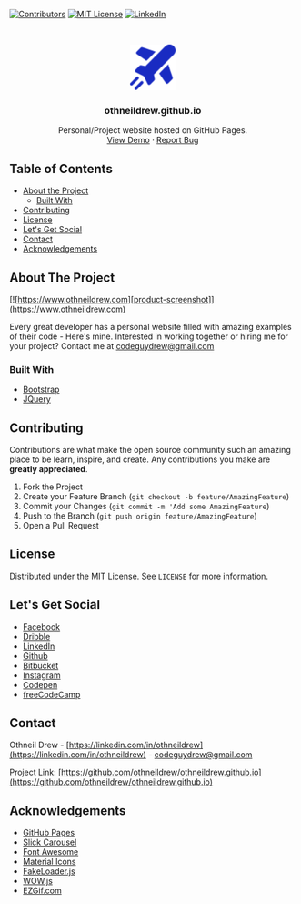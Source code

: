 
<!-- PROJECT SHIELDS -->
[![Contributors][contributors-shield]]()
[![MIT License][license-shield]][license-url]
[![LinkedIn][linkedin-shield]][linkedin-url]



<!-- PROJECT LOGO -->
<br />
<p align="center">
  <a href="https://github.com/othneildrew/othneildrew.github.io">
    <img src="src/public/imgs/airplane.png" alt="Logo" width="80" height="80">
  </a>

  <h3 align="center">othneildrew.github.io</h3>

  <p align="center">
    Personal/Project website hosted on GitHub Pages.
    <br />
    <a href="https://www.othneildrew.com">View Demo</a>
    ·
    <a href="https://github.com/othneildrew/othneildrew.github.io/issues">Report Bug</a>
  </p>
</p>



<!-- TABLE OF CONTENTS -->
## Table of Contents

* [About the Project](#about-the-project)
  * [Built With](#built-with)
* [Contributing](#contributing)
* [License](#license)
* [Let's Get Social](#lets-get-social)
* [Contact](#contact)
* [Acknowledgements](#acknowledgements)



<!-- ABOUT THE PROJECT -->
## About The Project

[![https://www.othneildrew.com][product-screenshot]](https://www.othneildrew.com)

Every great developer has a personal website filled with amazing examples of their code - Here's mine. Interested in working together or hiring me for your project? Contact me at codeguydrew@gmail.com

### Built With

* [Bootstrap](https://getbootstrap.com)
* [JQuery](https://jquery.com)



<!-- CONTRIBUTING -->
## Contributing

Contributions are what make the open source community such an amazing place to be learn, inspire, and create. Any contributions you make are **greatly appreciated**.

1. Fork the Project
2. Create your Feature Branch (`git checkout -b feature/AmazingFeature`)
3. Commit your Changes (`git commit -m 'Add some AmazingFeature`)
4. Push to the Branch (`git push origin feature/AmazingFeature`)
5. Open a Pull Request



<!-- LICENSE -->
## License

Distributed under the MIT License. See `LICENSE` for more information.



<!-- LET'S GET SOCIAL -->
## Let's Get Social

* [Facebook](https://facebook.com/othneildrew)
* [Dribble](https://dribbble.com/othneildrew)
* [LinkedIn](https://linkedin.com/in/othneildrew)
* [Github](https://github.com/othneildrew)
* [Bitbucket](https://bitbucket.com/othneildrew)
* [Instagram](http://instagram.com/pilotcroix)
* [Codepen](http://codepen.io/othneildrew)
* [freeCodeCamp](http://freeCodeCamp.com/othneildrew)


<!-- CONTACT -->
## Contact

Othneil Drew - [https://linkedin.com/in/othneildrew](https://linkedin.com/in/othneildrew) - codeguydrew@gmail.com

Project Link: [https://github.com/othneildrew/othneildrew.github.io](https://github.com/othneildrew/othneildrew.github.io)



<!-- ACKNOWLEDGEMENTS -->
## Acknowledgements
* [GitHub Pages](https://pages.github.com)
* [Slick Carousel](https://kenwheeler.github.io/slick)
* [Font Awesome](https://fontawesome.com)
* [Material Icons](https://material.io/icons)
* [FakeLoader.js](https://joaopereirawd.github.io/fakeLoader.js)
* [WOW.js](https://www.delac.io/wow)
* [EZGif.com](https://ezgif.com/maker)





<!-- MARKDOWN LINKS & IMAGES -->
[contributors-shield]: https://img.shields.io/badge/contributors-1-orange.svg?style=flat-square
[license-shield]: https://img.shields.io/badge/license-MIT-blue.svg?style=flat-square
[license-url]: https://choosealicense.com/licenses/mit
[linkedin-shield]: https://img.shields.io/badge/-LinkedIn-black.svg?style=flat-square&logo=linkedin&colorB=555
[linkedin-url]: https://linkedin.com/in/othneildrew
[product-screenshot]: src/public/imgs/projects/portfolio.jpg
